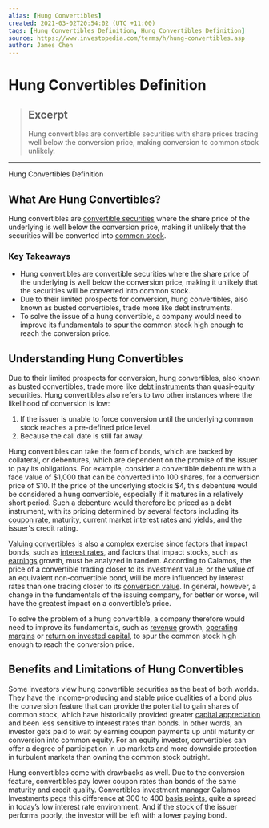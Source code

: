 ```yaml
---
alias: [Hung Convertibles]
created: 2021-03-02T20:54:02 (UTC +11:00)
tags: [Hung Convertibles Definition, Hung Convertibles Definition]
source: https://www.investopedia.com/terms/h/hung-convertibles.asp
author: James Chen
---
```


# Hung Convertibles Definition

> ## Excerpt
> Hung convertibles are convertible securities with share prices trading well below the conversion price, making conversion to common stock unlikely.

---

Hung Convertibles Definition
## What Are Hung Convertibles?

Hung convertibles are [convertible securities](https://www.investopedia.com/terms/c/convertible-security.asp) where the share price of the underlying is well below the conversion price, making it unlikely that the securities will be converted into [common stock](https://www.investopedia.com/terms/c/commonstock.asp).

### Key Takeaways

-   Hung convertibles are convertible securities where the share price of the underlying is well below the conversion price, making it unlikely that the securities will be converted into common stock.
-   Due to their limited prospects for conversion, hung convertibles, also known as busted convertibles, trade more like debt instruments.
-   To solve the issue of a hung convertible, a company would need to improve its fundamentals to spur the common stock high enough to reach the conversion price.

## Understanding Hung Convertibles

Due to their limited prospects for conversion, hung convertibles, also known as busted convertibles, trade more like [debt instruments](https://www.investopedia.com/terms/d/debtinstrument.asp) than quasi-equity securities. Hung convertibles also refers to two other instances where the likelihood of conversion is low:

1.  If the issuer is unable to force conversion until the underlying common stock reaches a pre-defined price level.
2.  Because the call date is still far away.

Hung convertibles can take the form of bonds, which are backed by collateral, or debentures, which are dependent on the promise of the issuer to pay its obligations. For example, consider a convertible debenture with a face value of $1,000 that can be converted into 100 shares, for a conversion price of $10. If the price of the underlying stock is $4, this debenture would be considered a hung convertible, especially if it matures in a relatively short period. Such a debenture would therefore be priced as a debt instrument, with its pricing determined by several factors including its [coupon rate](https://www.investopedia.com/terms/c/coupon-rate.asp), maturity, current market interest rates and yields, and the issuer's credit rating.

[Valuing convertibles](https://www.investopedia.com/terms/c/conversionratio.asp) is also a complex exercise since factors that impact bonds, such as [interest rates](https://www.investopedia.com/terms/i/interestrate.asp), and factors that impact stocks, such as [earnings](https://www.investopedia.com/terms/e/earnings.asp) growth, must be analyzed in tandem. According to Calamos, the price of a convertible trading closer to its investment value, or the value of an equivalent non-convertible bond, will be more influenced by interest rates than one trading closer to its [conversion value](https://www.investopedia.com/terms/c/conversion-value.asp). In general, however, a change in the fundamentals of the issuing company, for better or worse, will have the greatest impact on a convertible’s price.

To solve the problem of a hung convertible, a company therefore would need to improve its fundamentals, such as [revenue](https://www.investopedia.com/terms/r/revenue.asp) growth, [operating margins](https://www.investopedia.com/terms/o/operatingmargin.asp) or [return on invested capital](https://www.investopedia.com/terms/r/returnoninvestmentcapital.asp), to spur the common stock high enough to reach the conversion price. 

## Benefits and Limitations of Hung Convertibles

Some investors view hung convertible securities as the best of both worlds. They have the income-producing and stable price qualities of a bond plus the conversion feature that can provide the potential to gain shares of common stock, which have historically provided greater [capital appreciation](https://www.investopedia.com/terms/c/capitalappreciation.asp) and been less sensitive to interest rates than bonds. In other words, an investor gets paid to wait by earning coupon payments up until maturity or conversion into common equity. For an equity investor, convertibles can offer a degree of participation in up markets and more downside protection in turbulent markets than owning the common stock outright.

Hung convertibles come with drawbacks as well. Due to the conversion feature, convertibles pay lower coupon rates than bonds of the same maturity and credit quality. Convertibles investment manager Calamos Investments pegs this difference at 300 to 400 [basis points](https://www.investopedia.com/terms/b/basispoint.asp), quite a spread in today’s low interest rate environment. And if the stock of the issuer performs poorly, the investor will be left with a lower paying bond.
